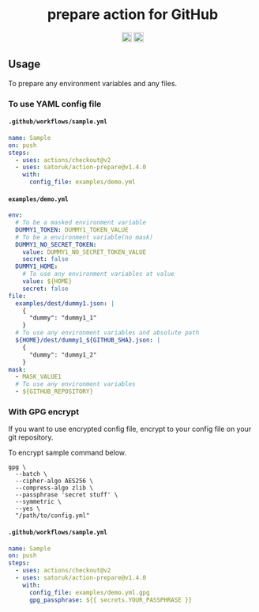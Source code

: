 <h1 align="center">prepare action for GitHub</h2>

<p align="center">
  <a href="https://github.com/satoruk/action-prepare/actions?query=workflow%3ATest"><img src="https://github.com/satoruk/action-prepare/workflows/Test/badge.svg" height="20"/></a>
  <a href="https://codecov.io/gh/satoruk/action-prepare"><img src="https://codecov.io/gh/satoruk/action-prepare/branch/master/graph/badge.svg" height="20"/></a>
</p>

## Usage

To prepare any environment variables and any files.

### To use YAML config file

#### `.github/workflows/sample.yml`

```yaml
name: Sample
on: push
steps:
  - uses: actions/checkout@v2
  - uses: satoruk/action-prepare@v1.4.0
    with:
      config_file: examples/demo.yml
```

#### `examples/demo.yml`

```yaml
env:
  # To be a masked environment variable
  DUMMY1_TOKEN: DUMMY1_TOKEN_VALUE
  # To be a environment variable(no mask)
  DUMMY1_NO_SECRET_TOKEN:
    value: DUMMY1_NO_SECRET_TOKEN_VALUE
    secret: false
  DUMMY1_HOME:
    # To use any environment variables at value
    value: ${HOME}
    secret: false
file:
  examples/dest/dummy1.json: |
    {
      "dummy": "dummy1_1"
    }
  # To use any environment variables and absolute path
  ${HOME}/dest/dummy1_${GITHUB_SHA}.json: |
    {
      "dummy": "dummy1_2"
    }
mask:
  - MASK_VALUE1
  # To use any environment variables
  - ${GITHUB_REPOSITORY}
```

### With GPG encrypt

If you want to use encrypted config file, encrypt to your config file on your git repository.

To encrypt sample command below.

```shell
gpg \
  --batch \
  --cipher-algo AES256 \
  --compress-algo zlib \
  --passphrase 'secret stuff' \
  --symmetric \
  --yes \
  "/path/to/config.yml"
```

#### `.github/workflows/sample.yml`

```yaml
name: Sample
on: push
steps:
  - uses: actions/checkout@v2
  - uses: satoruk/action-prepare@v1.4.0
    with:
      config_file: examples/demo.yml.gpg
      gpg_passphrase: ${{ secrets.YOUR_PASSPHRASE }}
```
